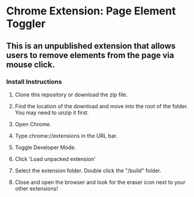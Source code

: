 # Chrome Extension: Page Element Toggler

## This is an unpublished extension that allows users to remove elements from the page via mouse click.

### Install Instructions

1. Clone this repository or download the zip file.

2. Find the location of the download and move into the root of the folder.  You may need to unzip it first.

3. Open Chrome.

4. Type chrome://extensions in the URL bar.

5. Toggle Developer Mode.

6. Click 'Load unpacked extension'

7. Select the extension folder. Double click the "/build" folder.

8. Close and open the browser and look for the eraser icon next to your other extensions!

